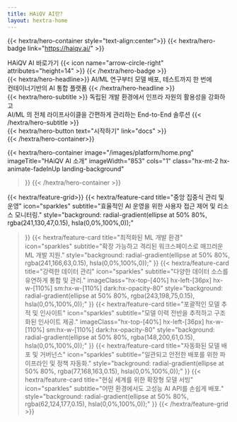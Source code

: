 ```yaml
---
title: HAiQV AI란?
layout: hextra-home
---
```

{{< hextra/hero-container style="text-align:center">}}
{{< hextra/hero-badge link="https://haiqv.ai/" >}}
  <div class="hx-w-2 hx-h-2 hx-rounded-full hx-bg-primary-400" ></div>
  <span>HAiQV AI 바로가기</span>
  {{< icon name="arrow-circle-right" attributes="height=14" >}}
{{< /hextra/hero-badge >}}

<div class="hx-mt-6 hx-mb-6">
{{< hextra/hero-headline>}}
  AI/ML 연구부터 모델 배포, 테스트까지 한 번에
  <br class="sm:hx-block hx-hidden" /> 컨테이너기반의 AI 통합 플랫폼
{{< /hextra/hero-headline >}}
</div>

<div class="hx-mb-6">
{{< hextra/hero-subtitle >}}  
  독립된 개발 환경에서 인프라 자원의 활용성을 강화하고 <br class="sm:hx-block hx-hidden"> AI/ML 의 전체 라이프사이클을 간편하게 관리하는 End-to-End 솔루션
{{< /hextra/hero-subtitle >}}
</div>

<div class="hx-mt-6 hx-mb-4">
{{< hextra/hero-button text="시작하기" link="docs" >}}
</div>
{{< /hextra/hero-container>}}
<div>
</div>


{{< hextra/hero-container
  image="/images/platform/home.png"
  imageTitle="HAiQV AI 소개"
  imageWidth="853"
  cols="1"
  class="hx-mt-2 hx-animate-fadeInUp landing-background"
>}}
{{< /hextra/hero-container >}}


<div class="hx-mt-6"></div>
<div class="hx-mt-6"></div>

{{< hextra/feature-grid>}}
  {{< hextra/feature-card
    title="중앙 집중식 관리 및 운영"
    icon="sparkles"
    subtitle="효율적인 AI 운영을 위한 사용자 접근 제어 및 리소스 모니터링."
    style="background: radial-gradient(ellipse at 50% 80%, rgba(241,130,47,0.15), hsla(0,0%,100%,0));"
  >}}
  {{< hextra/feature-card
    title="최적화된 ML 개발 환경"
    icon="sparkles"
    subtitle="확장 가능하고 격리된 워크스페이스로 매끄러운 ML 개발 지원."
    style="background: radial-gradient(ellipse at 50% 80%, rgba(241,166,63,0.15), hsla(0,0%,100%,0));"
  >}}
  {{< hextra/feature-card
    title="강력한 데이터 관리"
    icon="sparkles"
    subtitle="다양한 데이터 소스를 유연하게 통합 및 관리."
    imageClass="hx-top-[40%] hx-left-[36px] hx-w-[110%] sm:hx-w-[110%] dark:hx-opacity-80"
    style="background: radial-gradient(ellipse at 50% 80%, rgba(243,198,75,0.15), hsla(0,0%,100%,0));"
  >}}
  {{< hextra/feature-card
    title="포괄적인 모델 추적 및 인사이트"
    icon="sparkles"
    subtitle="모델 이력 전반을 추적하고 구조화된 인사이트 제공."
    imageClass="hx-top-[40%] hx-left-[36px] hx-w-[110%] sm:hx-w-[110%] dark:hx-opacity-80"
    style="background: radial-gradient(ellipse at 50% 80%, rgba(148,200,61,0.15), hsla(0,0%,100%,0));"
  >}}
  {{< hextra/feature-card
    title="자동화된 모델 배포 및 거버넌스"
    icon="sparkles"
    subtitle="일관되고 안전한 배포를 위한 파이프라인 및 정책 자동화."
    style="background: radial-gradient(ellipse at 50% 80%, rgba(77,168,163,0.15), hsla(0,0%,100%,0));"
  >}}
  {{< hextra/feature-card
    title="현실 세계를 위한 확장형 모델 서빙"
    icon="sparkles"
    subtitle="어떤 환경에서도 고성능 AI API를 손쉽게 배포."
    style="background: radial-gradient(ellipse at 50% 80%, rgba(62,124,177,0.15), hsla(0,0%,100%,0));"
  >}}
{{< /hextra/feature-grid >}}

